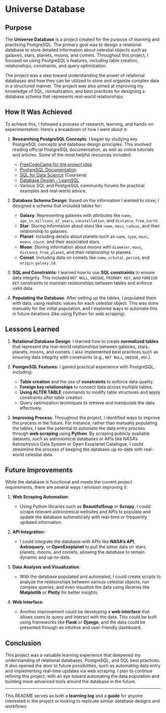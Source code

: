 # Universe Database

## Purpose

The **Universe Database** is a project created for the purpose of learning and practicing PostgreSQL. The primary goal was to design a relational database to store detailed information about celestial objects such as galaxies, stars, planets, moons, and comets. Throughout this project, I focused on using PostgreSQL's features, including table creation, relationships, constraints, and query optimization.

The project was a step toward understanding the power of relational databases and how they can be utilized to store and organize complex data in a structured manner. The project was also aimed at improving my knowledge of SQL, normalization, and best practices for designing a database schema that represents real-world relationships.

## How It Was Achieved

To achieve this, I followed a process of research, learning, and hands-on experimentation. Here’s a breakdown of how I went about it:

1. **Researching PostgreSQL Concepts**: I began by studying key PostgreSQL concepts and database design principles. This involved reading official PostgreSQL documentation, as well as online tutorials and articles. Some of the most helpful resources included:
    - [FreeCodeCamp for the project idea](https://www.freecodecamp.org)
    - [PostgreSQL Documentation](https://www.postgresql.org/docs/)
    - [SQL for Data Science](https://www.coursera.org/learn/sql-for-data-science) (Coursera)
    - [Database Design - LearnSQL](https://learnsql.com/)
    - Various SQL and PostgreSQL community forums for practical examples and real-world advice.

2. **Database Schema Design**: Based on the information I wanted to store, I designed a schema that included tables for:
    - **Galaxy**: Representing galaxies with attributes like `name`, `age_in_millions_of_years`, `constellation`, and `distance_from_earth`.
    - **Star**: Storing information about stars like `name`, `mass`, `radius`, and their relationship to galaxies.
    - **Planet**: Including details about planets such as `name`, `type`, `mass`, `moons_count`, and their associated stars.
    - **Moon**: Storing information about moons with `diameter`, `mass`, `distance_from_planet`, and their relationship to planets.
    - **Comet**: Including data on comets like `name`, `orbital_period`, and `origin_galaxy_id`.
  
3. **SQL and Constraints**: I learned how to use **SQL constraints** to ensure data integrity. This included `NOT NULL`, `UNIQUE`, `PRIMARY KEY`, and `FOREIGN KEY` constraints to maintain relationships between tables and enforce valid data.

4. **Populating the Database**: After setting up the tables, I populated them with data, using realistic values for each celestial object. This was done manually for the initial population, and I explored ways to automate this in future iterations (like using Python for web scraping).

## Lessons Learned

1. **Relational Database Design**: I learned how to create **normalized tables** that represent the real-world relationships between galaxies, stars, planets, moons, and comets. I also implemented best practices such as ensuring data integrity with constraints (e.g., `NOT NULL`, `UNIQUE`, etc.).

2. **PostgreSQL Features**: I gained practical experience with PostgreSQL, including:
    - **Table creation** and the use of **constraints** to enforce data quality.
    - **Foreign key relationships** to connect data across multiple tables.
    - **Using ALTER TABLE** commands to modify table structures and apply constraints after table creation.
    - Query optimization techniques to retrieve and manipulate the data effectively.

3. **Improving Process**: Throughout the project, I identified ways to improve the process in the future. For instance, rather than manually populating the tables, I saw the potential to automate the data entry process through **web scraping** using **Python**. By scraping publicly available datasets, such as astronomical databases or APIs like NASA’s Astrophysics Data System or Open Exoplanet Catalogue, I could streamline the process of keeping the database up-to-date with real-world celestial data.

## Future Improvements

While the database is functional and meets the current project requirements, there are several ways I envision improving it:

1. **Web Scraping Automation**: 
   - Using Python libraries such as **BeautifulSoup** or **Scrapy**, I could scrape relevant astronomical websites and APIs to populate and update the database automatically with real-time or frequently updated information.
   
2. **API Integration**: 
   - I could integrate the database with APIs like **NASA’s API**, **Astroquery**, or **OpenExoplanet** to pull the latest data on stars, planets, moons, and comets, allowing the database to remain dynamic and up-to-date.
   
3. **Data Analysis and Visualization**:
   - With the database populated and automated, I could create scripts to analyze the relationships between various celestial objects, run complex queries, and even visualize the data using libraries like **Matplotlib** or **Plotly** for better insights.

4. **Web Interface**:
   - Another improvement could be developing a **web interface** that allows users to query and interact with the data. This could be built using frameworks like **Flask** or **Django**, and the data could be presented through an intuitive and user-friendly dashboard.

## Conclusion

This project was a valuable learning experience that deepened my understanding of relational databases, PostgreSQL, and SQL best practices. It also opened the door to future possibilities, such as automating data entry and implementing real-time updates via web scraping. I plan to continue refining this project, with an eye toward automating the data population and building more advanced tools around the database in the future.

---

This README serves as both a **learning log** and a **guide** for anyone interested in the project or looking to replicate similar database designs and workflows.
